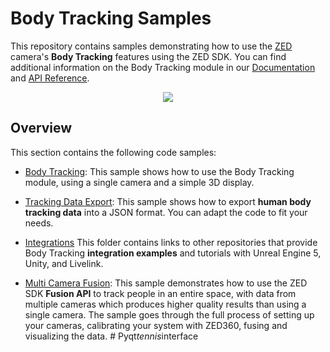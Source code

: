 # Body Tracking Samples

This repository contains samples demonstrating how to use the [ZED](https://www.stereolabs.com/store/) camera's **Body Tracking** features using the ZED SDK. You can find additional information on the Body Tracking module in our [Documentation](https://www.stereolabs.com/docs/body-tracking/) and [API Reference](https://www.stereolabs.com/docs/api/group__Body__group.html).

<p align="center">
  <img src="https://user-images.githubusercontent.com/32394882/230631989-24dd2b58-2c85-451b-a4ed-558d74d1b922.gif" />
</p>

## Overview

This section contains the following code samples:

- [Body Tracking](./body%20tracking/): This sample shows how to use the Body Tracking module, using a single camera and a simple 3D display.

- [Tracking Data Export](./export/): This sample shows how to export **human body tracking data** into a JSON format. You can adapt the code to fit your needs.

- [Integrations](./integrations) This folder contains links to other repositories that provide Body Tracking **integration examples** and tutorials with Unreal Engine 5, Unity, and Livelink.

- [Multi Camera Fusion](./multi-camera): This sample demonstrates how to use the ZED SDK **Fusion API** to track people in an entire space, with data from multiple cameras which produces higher quality results than using a single camera. The sample goes through the full process of setting up your cameras, calibrating your system with ZED360, fusing and visualizing the data.
#   P y q t _ t e n n i s _ i n t e r f a c e  
 